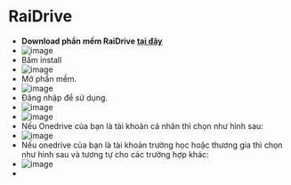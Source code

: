 # RaiDrive

- **Download phần mềm RaiDrive [tại đây](https://www.raidrive.com/download)**
- ![image](https://github.com/user-attachments/assets/b5e40084-6d81-4093-b935-3fd9c5bd17a5)
- Bấm install
- ![image](https://github.com/user-attachments/assets/0c325207-5384-4913-bf21-69a3eff6bb4d)
- Mở phần mềm.
- ![image](https://github.com/user-attachments/assets/eca5953a-d0e4-46c6-8a6e-112f0b7b76c3)
- Đăng nhập để sử dụng.
- ![image](https://github.com/user-attachments/assets/a1ee77b5-11a0-418e-a5af-e6d80b5dc4a6)
- ![image](https://github.com/user-attachments/assets/ce5f1043-cdda-451b-8ca6-a36faac5eb85)
- Nếu Onedrive của bạn là tài khoản cá nhân thì chọn như hình sau:
- ![image](https://github.com/user-attachments/assets/dc11702a-094f-49c6-b5ab-082c2915c7b9)
- Nếu onedrive của bạn là tài khoản trường học hoặc thương gia thì chọn như hình sau và tương tự cho các trường hợp khác:
- ![image](https://github.com/user-attachments/assets/ae02c9e9-e6db-4ea2-96dd-add6b74b7794)
- 


 





